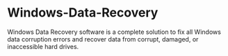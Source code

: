 # Windows-Data-Recovery
Windows Data Recovery software is a complete solution to fix all Windows data corruption errors and recover data from corrupt, damaged, or inaccessible hard drives.
